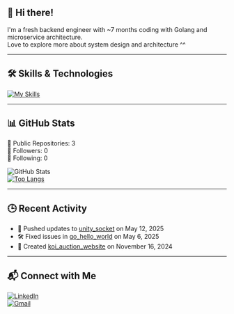 ## 👋 Hi there!

I'm a fresh backend engineer with ~7 months coding with Golang and microservice architecture.  
Love to explore more about system design and architecture ^^

---

## 🛠 Skills & Technologies

[![My Skills](https://skillicons.dev/icons?i=go,java,php,postgres,postman,redis,aws,kafka,jenkins,docker&perline=8)](https://skillicons.dev)

---

## 📊 GitHub Stats

🌟 Public Repositories: 3  
👥 Followers: 0  
👤 Following: 0  

![GitHub Stats](https://github-readme-stats.vercel.app/api?username=monlai-dev&show_icons=true&theme=radical)  
[![Top Langs](https://github-readme-stats.vercel.app/api/top-langs/?username=monlai-dev&layout=compact&theme=dark)](https://github.com/anuraghazra/github-readme-stats)

---

## 🕒 Recent Activity

- 🔄 Pushed updates to [unity_socket](https://github.com/monlai-dev/unity_socket) on May 12, 2025  
- 🛠 Fixed issues in [go_hello_world](https://github.com/monlai-dev/go_hello_world) on May 6, 2025  
- 🚀 Created [koi_auction_website](https://github.com/monlai-dev/koi_auction_website) on November 16, 2024

---

## 📬 Connect with Me

[![LinkedIn](https://img.shields.io/badge/LinkedIn-Mai%20Thanh%20Long-blue?style=for-the-badge&logo=linkedin)](https://www.linkedin.com/in/mai-thanh-long-9315b5283/)  
[![Gmail](https://img.shields.io/badge/Gmail-longmt.work@gmail.com-red?style=for-the-badge&logo=gmail)](mailto:longmt.work@gmail.com)
